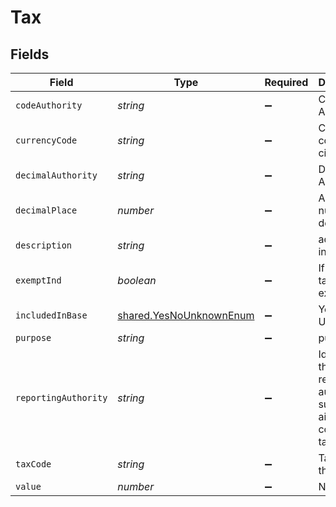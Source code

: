 # Tax


## Fields

| Field                                                                     | Type                                                                      | Required                                                                  | Description                                                               | Example                                                                   |
| ------------------------------------------------------------------------- | ------------------------------------------------------------------------- | ------------------------------------------------------------------------- | ------------------------------------------------------------------------- | ------------------------------------------------------------------------- |
| `codeAuthority`                                                           | *string*                                                                  | :heavy_minus_sign:                                                        | Code Authority                                                            | ISO                                                                       |
| `currencyCode`                                                            | *string*                                                                  | :heavy_minus_sign:                                                        | Currency code of the city.                                                | USD                                                                       |
| `decimalAuthority`                                                        | *string*                                                                  | :heavy_minus_sign:                                                        | Decimal Authority                                                         | ISO                                                                       |
| `decimalPlace`                                                            | *number*                                                                  | :heavy_minus_sign:                                                        | Allowed number of decimals.                                               | 2                                                                         |
| `description`                                                             | *string*                                                                  | :heavy_minus_sign:                                                        | additional information                                                    | Additional details.                                                       |
| `exemptInd`                                                               | *boolean*                                                                 | :heavy_minus_sign:                                                        | If true, this tax is exempt                                               | true                                                                      |
| `includedInBase`                                                          | [shared.YesNoUnknownEnum](../../../sdk/models/shared/yesnounknownenum.md) | :heavy_minus_sign:                                                        | Yes , No , Unknown                                                        |                                                                           |
| `purpose`                                                                 | *string*                                                                  | :heavy_minus_sign:                                                        | purpose                                                                   | Fuel                                                                      |
| `reportingAuthority`                                                      | *string*                                                                  | :heavy_minus_sign:                                                        | Identifies the reporting authority such as airport code for XF taxes.     | JFK1                                                                      |
| `taxCode`                                                                 | *string*                                                                  | :heavy_minus_sign:                                                        | Tax code of the city                                                      | 7702                                                                      |
| `value`                                                                   | *number*                                                                  | :heavy_minus_sign:                                                        | N/A                                                                       | 12.2                                                                      |